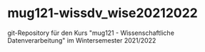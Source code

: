 # mug121-wissdv_wise20212022
git-Repository für den Kurs "mug121 - Wissenschaftliche Datenverarbeitung" im Wintersemester 2021/2022
